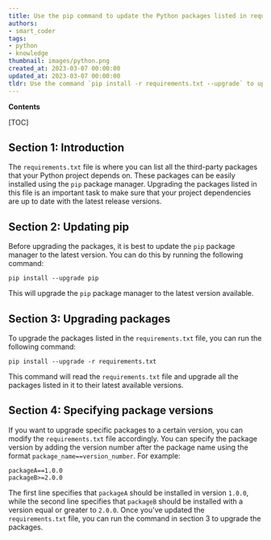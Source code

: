 ```yaml
---
title: Use the pip command to update the Python packages listed in requirements.txt
authors:
- smart_coder
tags:
- python
- knowledge
thumbnail: images/python.png
created_at: 2023-03-07 00:00:00
updated_at: 2023-03-07 00:00:00
tldr: Use the command `pip install -r requirements.txt --upgrade` to upgrade Python packages from requirements.txt using pip.
---
```


**Contents**

[TOC]

Section 1: Introduction
-----------------------
The `requirements.txt` file is where you can list all the third-party packages that your Python project depends on. These packages can be easily installed using the `pip` package manager. Upgrading the packages listed in this file is an important task to make sure that your project dependencies are up to date with the latest release versions.

Section 2: Updating pip
-----------------------
Before upgrading the packages, it is best to update the `pip` package manager to the latest version. You can do this by running the following command:

```
pip install --upgrade pip
```

This will upgrade the `pip` package manager to the latest version available.

Section 3: Upgrading packages
-----------------------------
To upgrade the packages listed in the `requirements.txt` file, you can run the following command:

```
pip install --upgrade -r requirements.txt
```

This command will read the `requirements.txt` file and upgrade all the packages listed in it to their latest available versions.

Section 4: Specifying package versions
--------------------------------------
If you want to upgrade specific packages to a certain version, you can modify the `requirements.txt` file accordingly. You can specify the package version by adding the version number after the package name using the format `package_name==version_number`. For example:

```
packageA==1.0.0
packageB>=2.0.0
```

The first line specifies that `packageA` should be installed in version `1.0.0`, while the second line specifies that `packageB` should be installed with a version equal or greater to `2.0.0`. Once you've updated the `requirements.txt` file, you can run the command in section 3 to upgrade the packages.
